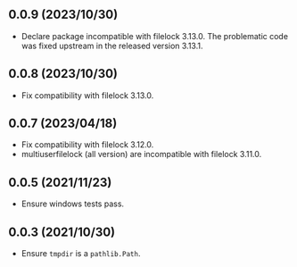## 0.0.9 (2023/10/30)

- Declare package incompatible with filelock 3.13.0. The problematic code was
  fixed upstream in the released version 3.13.1.

## 0.0.8 (2023/10/30)

- Fix compatibility with filelock 3.13.0.

## 0.0.7 (2023/04/18)

- Fix compatibility with filelock 3.12.0.
- multiuserfilelock (all version) are incompatible with filelock 3.11.0.

## 0.0.5 (2021/11/23)

- Ensure windows tests pass.

## 0.0.3 (2021/10/30)

- Ensure `tmpdir` is a `pathlib.Path`.
